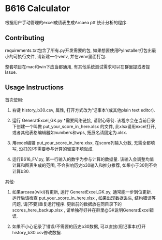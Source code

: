 # B616 Calculator
根据用户手动管理的excel成绩表生成Arcaea ptt 统计分析的程序.

## Contributing
requirements.txt包含了所有.py开发需要的包,
如果想要使用PyInstaller打包出最小的可执行文件, 请新建一个venv, 并在venv里面打包.

整套项目在mac和win下应当都通用, 有其他系统测试需求可以在群里提或者提Issue.

## Usage Instructions
首次使用:
1. 右键 history_b30.csv, 属性, 打开方式改为'记事本'(或其他plain text editor).

2. 运行 GeneratExcel_GK.py *需要网络链接, 请耐心等待.
该程序会在当前目录下创建一个叫做 put_your_score_in_here.xlsx 的文件,
此xlsx请用excel打开, 或者其他表格编辑器如numbers和wps, 拓展名请固定为.xlsx.

3. 用excel编辑 put_your_score_in_here.xlsx,
在score列输入分数, 无需全都填写, 没打的/不需要参与计算的留空不填就成.

4. 运行B616_FV.py, 第一行输入的数字为参与计算的数据量.
该输入会调整均值计算和图表生成的范围, 不会影响历史b30输入和推分推荐, 如果小于30则不会计算b30.


其他:
1. 如果arcaea(wiki)有更新, 运行 GeneratExcel_GK.py, 通常能一步到位更新.
运行后请检查 put_your_score_in_here.xlsx , 如果出现数据丢失, 结构错误等问题, 请[不要]重复运行程序.
更新前的数据放在同目录下的 scores_here_backup.xlsx , 请单独存好并在群里@GK说明GeneratExcel错误.

2. 如果不小心记录了错误/不需要的历史b30数据, 可以直接(用记事本)打开history_b30.csv修改数据.